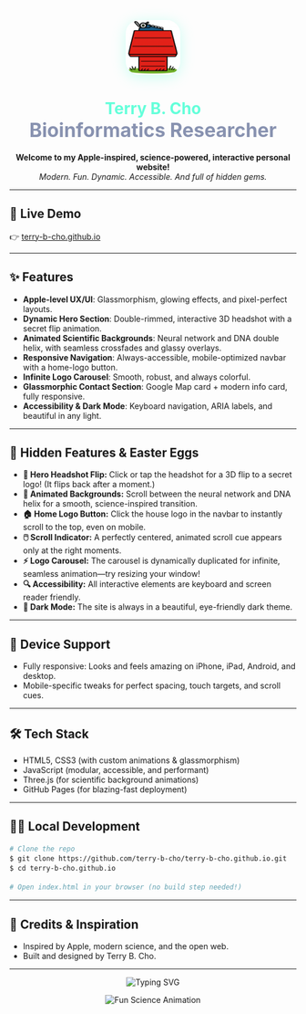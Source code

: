 <!-- README.md for terry-b-cho.github.io -->

<p align="center">
  <img src="assets/images/profile/house_logo.png" width="96" alt="Home Logo" style="border-radius: 24px; box-shadow: 0 4px 24px #64ffda55;">
</p>

<h1 align="center">
  <span style="color:#64ffda;">Terry B. Cho</span> <br/>
  <span style="font-size:1.2em; color:#8892b0;">Bioinformatics Researcher</span>
</h1>

<p align="center">
  <b>Welcome to my Apple-inspired, science-powered, interactive personal website!</b><br/>
  <i>Modern. Fun. Dynamic. Accessible. And full of hidden gems.</i>
</p>

---

## 🚀 Live Demo

👉 [terry-b-cho.github.io](https://terry-b-cho.github.io)

---

## ✨ Features

- **Apple-level UX/UI**: Glassmorphism, glowing effects, and pixel-perfect layouts.
- **Dynamic Hero Section**: Double-rimmed, interactive 3D headshot with a secret flip animation.
- **Animated Scientific Backgrounds**: Neural network and DNA double helix, with seamless crossfades and glassy overlays.
- **Responsive Navigation**: Always-accessible, mobile-optimized navbar with a home-logo button.
- **Infinite Logo Carousel**: Smooth, robust, and always colorful.
- **Glassmorphic Contact Section**: Google Map card + modern info card, fully responsive.
- **Accessibility & Dark Mode**: Keyboard navigation, ARIA labels, and beautiful in any light.

---

## 🎁 Hidden Features & Easter Eggs

- <b>🧬 Hero Headshot Flip:</b> Click or tap the headshot for a 3D flip to a secret logo! (It flips back after a moment.)
- <b>🧠 Animated Backgrounds:</b> Scroll between the neural network and DNA helix for a smooth, science-inspired transition.
- <b>🏠 Home Logo Button:</b> Click the house logo in the navbar to instantly scroll to the top, even on mobile.
- <b>🖱️ Scroll Indicator:</b> A perfectly centered, animated scroll cue appears only at the right moments.
- <b>⚡ Logo Carousel:</b> The carousel is dynamically duplicated for infinite, seamless animation—try resizing your window!
- <b>🔍 Accessibility:</b> All interactive elements are keyboard and screen reader friendly.
- <b>🌙 Dark Mode:</b> The site is always in a beautiful, eye-friendly dark theme.

---

## 📱 Device Support

- Fully responsive: Looks and feels amazing on iPhone, iPad, Android, and desktop.
- Mobile-specific tweaks for perfect spacing, touch targets, and scroll cues.

---

## 🛠️ Tech Stack

- HTML5, CSS3 (with custom animations & glassmorphism)
- JavaScript (modular, accessible, and performant)
- Three.js (for scientific background animations)
- GitHub Pages (for blazing-fast deployment)

---

## 🧑‍💻 Local Development

```bash
# Clone the repo
$ git clone https://github.com/terry-b-cho/terry-b-cho.github.io.git
$ cd terry-b-cho.github.io

# Open index.html in your browser (no build step needed!)
```

---

## 🦄 Credits & Inspiration

- Inspired by Apple, modern science, and the open web.
- Built and designed by Terry B. Cho.

---

<p align="center">
  <img src="https://readme-typing-svg.demolab.com?font=Fira+Code&pause=1000&color=64FFDA&center=true&vCenter=true&width=435&lines=Explore+the+site+for+hidden+science+magic!;Click+the+headshot+for+a+surprise!;Scroll+down+to+see+the+DNA+helix!" alt="Typing SVG" />
</p>

<p align="center">
  <img src="https://media.giphy.com/media/3o7aD2saalBwwftBIY/giphy.gif" width="240" alt="Fun Science Animation" />
</p> 
